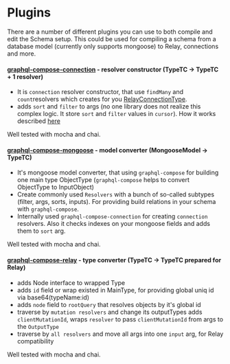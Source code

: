# Plugins

There are a number of different plugins you can use to both compile and edit the Schema setup.
This could be used for compiling a schema from a database model (currently only supports mongoose) to Relay, connections and more.

#### [graphql-compose-connection](https://github.com/nodkz/graphql-compose-connection) - resolver constructor (TypeTC -> TypeTC + 1 resolver)
- It is `connection` resolver constructor, that use `findMany` and `count`resolvers which creates for you [RelayConnectionType](https://facebook.github.io/relay/graphql/connections.htm).
- adds `sort` and `filter` to args (no one library does not realize this complex logic. It store `sort` and `filter` values in `cursor`). How it works described [here](https://github.com/RisingStack/graffiti-mongoose/issues/99#issuecomment-234524046)

Well tested with mocha and chai.

#### [graphql-compose-mongoose](https://github.com/nodkz/graphql-compose-mongoose) - model converter (MongooseModel -> TypeTC)
- It's mongoose model converter, that using `graphql-compose` for building one main type ObjectType (`graphql-compose` helps to convert ObjectType to InputObject)
- Create commonly used `Resolvers` with a bunch of so-called subtypes (filter, args, sorts, inputs). For providing build relations in your schema with `graphql-compose`.
- Internally used `graphql-compose-connection` for creating `connection` resolvers. Also it checks indexes on your mongoose fields and adds them to `sort` arg.

Well tested with mocha and chai.

#### [graphql-compose-relay](https://github.com/nodkz/graphql-compose-relay) - type converter (TypeTC -> TypeTC prepared for Relay)
- adds Node interface to wrapped Type
- adds `id` field or wrap existed in MainType, for providing global uniq id via base64(typeName:id)
- adds `node` field to `rootQuery` that resolves objects by it's global id
- traverse by `mutation resolvers` and change its outputTypes adds `clientMutationId`, wraps `resolver` to pass `clientMutationId` from args to the `OutputType`
- traverse by `all resolvers` and move all args into one `input` arg, for Relay compatibility  

Well tested with mocha and chai.